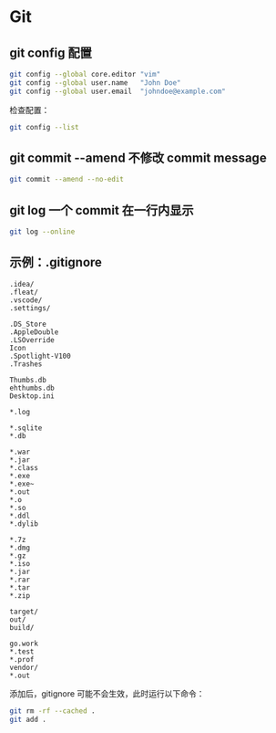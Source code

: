 # Git

## git config 配置

```bash
git config --global core.editor "vim"
git config --global user.name   "John Doe"
git config --global user.email  "johndoe@example.com"
```

检查配置：

```bash
git config --list
```

## git commit --amend 不修改 commit message

```bash
git commit --amend --no-edit
```

## git log 一个 commit 在一行内显示

```bash
git log --online
```

## 示例：.gitignore

```text
.idea/
.fleat/
.vscode/
.settings/

.DS_Store
.AppleDouble
.LSOverride
Icon
.Spotlight-V100
.Trashes

Thumbs.db
ehthumbs.db
Desktop.ini

*.log

*.sqlite
*.db

*.war
*.jar
*.class
*.exe
*.exe~
*.out
*.o
*.so
*.ddl
*.dylib

*.7z
*.dmg
*.gz
*.iso
*.jar
*.rar
*.tar
*.zip

target/
out/
build/

go.work
*.test
*.prof
vendor/
*.out
```

添加后，gitignore 可能不会生效，此时运行以下命令：

```bash
git rm -rf --cached .
git add .
```
